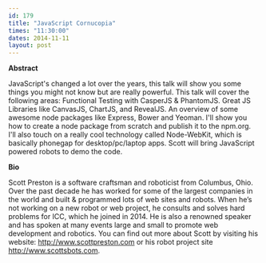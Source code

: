 ```yaml
---
id: 179
title: "JavaScript Cornucopia"
times: "11:30:00"
dates: 2014-11-11
layout: post
---
```

 **Abstract**

JavaScript's changed a lot over the years, this talk will show you some things you might not know but are really powerful. This talk will cover the following areas: Functional Testing with CasperJS & PhantomJS. Great JS Libraries like CanvasJS, ChartJS, and RevealJS. An overview of some awesome node packages like Express, Bower and Yeoman. I'll show you how to create a node package from scratch and publish it to the npm.org. I'll also touch on a really cool technology called Node-WebKit, which is basically phonegap for desktop/pc/laptop apps. Scott will bring JavaScript powered robots to demo the code.  

**Bio**

Scott Preston is a software craftsman and roboticist from Columbus, Ohio. Over the past decade he has worked for some of the largest companies in the world and built & programmed lots of web sites and robots. When he’s not working on a new robot or web project, he consults and solves hard problems for ICC, which he joined in 2014. He is also a renowned speaker and has spoken at many events large and small to promote web development and robotics. You can find out more about Scott by visiting his website: http://www.scottpreston.com or his robot project site http://www.scottsbots.com.

